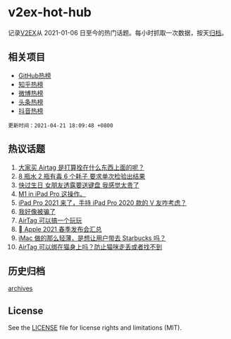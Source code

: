 # v2ex-hot-hub

 记录[V2EX](https://www.v2ex.com/)从 2021-01-06 日至今的热门话题。每小时抓取一次数据，按天[归档](archives)。
 
 ## 相关项目

- [GitHub热榜](https://github.com/lonnyzhang423/github-hot-hub)
- [知乎热榜](https://github.com/lonnyzhang423/zhihu-hot-hub)
- [微博热榜](https://github.com/lonnyzhang423/weibo-hot-hub)
- [头条热榜](https://github.com/lonnyzhang423/toutiao-hot-hub)
- [抖音热榜](https://github.com/lonnyzhang423/douyin-hot-hub)


 `更新时间：2021-04-21 18:09:48 +0800`

## 热议话题

1. [大家买 Airtag 是打算拴在什么东西上面的呢？](https://www.v2ex.com/t/772070)
1. [8 瓶水 2 瓶有毒 6 个耗子 要求单次检验出结果](https://www.v2ex.com/t/771969)
1. [快过生日 女朋友透露要送键盘 我感觉太贵了](https://www.v2ex.com/t/772120)
1. [M1 in iPad Pro 这操作。](https://www.v2ex.com/t/772038)
1. [iPad Pro 2021 来了，手持 iPad Pro 2020 款的 V 友咋考虑？](https://www.v2ex.com/t/772090)
1. [我好像被骗了](https://www.v2ex.com/t/771977)
1. [AirTag 可以搞一个玩玩](https://www.v2ex.com/t/772045)
1. [ Apple 2021 春季发布会汇总](https://www.v2ex.com/t/772046)
1. [iMac 做的那么轻薄，是想让用户带去 Starbucks 吗？](https://www.v2ex.com/t/772065)
1. [AirTag 可以绑在猫身上吗？防止猫咪走丢或者找不到](https://www.v2ex.com/t/772152)

## 历史归档

[archives](archives)

## License

See the [LICENSE](LICENSE) file for license rights and limitations (MIT).
